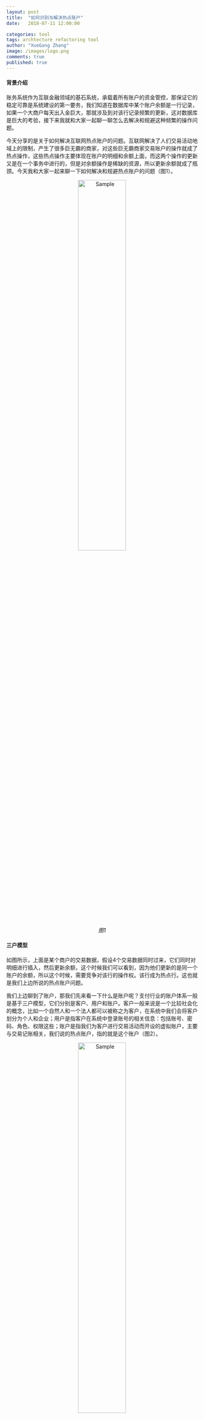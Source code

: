 ```yaml
---
layout: post
title:  "如何识别与解决热点账户"
date:   2018-07-11 12:00:00

categories: tool
tags: archtecture refactoring tool
author: "XueGang Zhang"
image: /images/logo.png
comments: true
published: true
---
```


#### 背景介绍
账务系统作为互联金融领域的基石系统，承载着所有账户的资金管控，那保证它的稳定可靠是系统建设的第一要务，我们知道在数据库中某个账户余额是一行记录，如果一个大商户每天出入金巨大，那就涉及到对该行记录频繁的更新，这对数据库是巨大的考验，接下来我就和大家一起聊一聊怎么去解决和规避这种频繁的操作问题。

今天分享的是关于如何解决互联网热点账户的问题。互联网解决了人们交易活动地域上的限制，产生了很多巨无霸的商家，对这些巨无霸商家交易账户的操作就成了热点操作，这些热点操作主要体现在账户的明细和余额上面，而这两个操作的更新又是在一个事务中进行的，但是对余额操作是稀缺的资源，所以更新余额就成了瓶颈。今天我和大家一起来聊一下如何解决和规避热点账户的问题（图1）。

<p align="center">
	<img src="https://unionstars.github.io//assets/images/pictures/2020-02-20-hot_account/01.png?style=centerme" alt="Sample"  width="50%" height="50%">
	<p align="center">
		<em>图1</em>
	</p>
</p>

#### 三户模型
如图所示，上面是某个商户的交易数据，假设4个交易数据同时过来，它们同时对明细进行插入，然后更新余额，这个时候我们可以看到，因为他们更新的是同一个账户的余额，所以这个时候，需要竞争对该行的操作权。该行成为热点行。这也就是我们上边所说的热点账户问题。

我们上边聊到了账户，那我们先来看一下什么是账户呢？支付行业的账户体系一般是基于三户模型，它们分别是客户、用户和账户。客户一般来说是一个比较社会化的概念，比如一个自然人和一个法人都可以被称之为客户，在系统中我们会将客户划分为个人和企业；用户是指客户在系统中登录账号的相关信息：包括账号、密码、角色、权限这些；账户是指我们为客户进行交易活动而开设的虚拟账户，主要与交易记账相关，我们说的热点账户，指的就是这个账户（图2）。

<p align="center">
	<img src="https://unionstars.github.io//assets/images/pictures/2020-02-20-hot_account/02.png?style=centerme" alt="Sample"  width="50%" height="50%">
	<p align="center">
		<em>图2</em>
	</p>
</p>

通过这个图我们可以看出，客户、用户、和账户之间的关系。一般一个客户，可以注册多个用户，也可以在不同的业务下开通多个账户，所以客户和用户以及客户与账户之间都是一个1对多的关系。一个用户呢可以操作多个账户，反过来多个账户也可以同时被一个用户操作，用户和账户之间是多对多的关系。


#### 热点账户的分
那现在我们知道什么是账户和热点账户了，那热点账户有哪些分类呢，一般我们按资金发生的方向来分，可以分为加频账户、减频账户和双频账户，顾名思义，加频账户就是入金比较频繁的账户，比如募捐账户是典型的加频账户，这次新冠病毒的疫情组织的一些筹款活动，大家的爱国热情特别高，募捐的账户接受大量的捐款信息。假设用户的付款方式都是通过在第三方支付里开设的虚拟账户进行出款,募捐账户的金额到达目标金额后进行结算，那我们看一下他的资金流。(图3)

<p align="center">
	<img src="https://unionstars.github.io//assets/images/pictures/2020-02-20-hot_account/03.png?style=centerme" alt="Sample"  width="50%" height="50%">
	<p align="center">
		<em>图3</em>
	</p>
</p>

##### 减频/双频账户
我们看到，这个时候大量的资金同时进入受款商户的待清算户，这个受款商户的待清算户成为加频热点账户。

与加频账户对应的就是减频账户，比如给员工发公司的账户、平台在第三方支付公司为增加用户体验设置的退款垫资户，这些都是典型的减频账户。双频账户也比较好理解，比如是电商平台性质的商户在支付公司的一个资金流(图4)。

<p align="center">
	<img src="https://unionstars.github.io//assets/images/pictures/2020-02-20-hot_account/04.png?style=centerme" alt="Sample"  width="50%" height="50%">
	<p align="center">
		<em>图4</em>
	</p>
</p>

用户在平台进行下单购物，这个时候的该用户的钱，会先收取到该平台在第三方支付公司开设的内部户，然后转账给该平台的商户。这个时候该平台在第三方支付开设的内部户，就是一个双频账户。

#### 解决热点账户的问题

##### 限流
介绍完上边的几类账户，现在进入我今天的重点部分，那就是如何去解决这些热点账户的问题？这里我介绍一下支付公司常用的几种方法。我们上边也说了，热点账户的瓶颈是因为大家同时竞争对余额的操作权，更新余额成为稀缺资源，那么我们核心宗旨减少单位时间内对余额的操作。首先我们来看一下第一种方式，限流。限流与缓存 、降级常常被作为高并发系统设计的三大利器。它是最直接的减少单位时间内余额操作的方式，它的原则很清晰，超出我能力范围的我不要（图5）。

<p align="center">
	<img src="https://unionstars.github.io//assets/images/pictures/2020-02-20-hot_account/05.png?style=centerme" alt="Sample"  width="50%" height="50%">
	<p align="center">
		<em>图5</em>
	</p>
</p>

如图上我们看到的，这种方式很直接的减少了对商户余额的操作，但是我们也可以看到，它是通过拒绝了部分请求来实现的，这样对请求方是有损的，影响客户体验。所以这个方法一般是系统压测后，得到系统的承载阈值，作为系统保障的兜底措施来使用。

##### 缓冲
基于互联网的一些特点很多时候洪峰是瞬时的，那我们是不是可以先把瞬时的请求接下来，存在一个地方，然后再通过比较平均的速度，来处理这些数据呢？这就是我介绍的第二种方法：缓冲（图6）。

<p align="center">
	<img src="https://unionstars.github.io//assets/images/pictures/2020-02-20-hot_account/06.png?style=centerme" alt="Sample"  width="50%" height="50%">
	<p align="center">
		<em>图6</em>
	</p>
</p>

我们可以看到，缓冲实际上就是同步转异步，先将请求接收下来，将请求放到可靠的消息队列中，并将结果返回给调用方，之后从消息队列中取出请求慢慢处理，用“削峰填谷”的方式来降低单位时间内对余额的操作。

##### 批量
那这种方式有什么问题呢，如果量太大，造成大量的积压，可能会导致日间的平均处理能力不能完成对整个队列的消费，最终造成循环积压。这种方案对于余额扣减的场景，因为消息积压还没有被消费，同时也存在账户透支的风险，这个时候当发生余额不足的时候需要及时的通知给调用方。

那还有什么方式来减小单位时间内对余额的操作呢，我们是不是可以通过汇总明细一次性提交更新余额的方式来减少更新余额的频次呢，这种汇总提交的方式也是第三方支付公司常用的方式。

<p align="center">
	<img src="https://unionstars.github.io//assets/images/pictures/2020-02-20-hot_account/07.png?style=centerme" alt="Sample"  width="50%" height="50%">
	<p align="center">
		<em>图7</em>
	</p>
</p>

如图，我们先将请求明细保存起来。标识一下这条明细的状态，并标记该明细的汇总批次，后边通过定时任务，按批次对期间的明细进行汇总，一次性更新余额。并修改明细状态（图7）。这种汇总的方式，实现起来比较简单，比较适合于加频账户。但是他的缺点就是账户余额更新不够及时。

##### 分治
除了降低余额的更新频次，还有没有其它方式呢？实际上热点问题类似于秒杀、减库存的问题，也可以参考库存热点的方式来做，将库存拆分，采用分治的思想。理论上账户也可以拆分为多个影子账户，来承担主商户的压力（图8）。

<p align="center">
	<img src="https://unionstars.github.io//assets/images/pictures/2020-02-20-hot_account/08.png?style=centerme" alt="Sample"  width="50%" height="50%">
	<p align="center">
		<em>图8</em>
	</p>
</p>

如图，商户的交易通过影子账户的路由，分流到不同的影子账户进行余额操作，最终达到单位时间内对单个账户余额的更新次数。这个方案看上去很好，但是库存和账户的处理还是有很多不同的，这里还是存在很多问题点。比如如何平衡各个影子账户的资金，如果某个影子账户的余额不足，需要扣多个影子账户要怎么处理。流水中金额前后的变动无法体现。

##### 缓存
基于上边这个方案的一些不足点，我们考虑在方案中使用缓存的方式，缓存是高并发系统的又一个利器，将余额同步一部分到缓存中，当请求过来后先对缓存的余额进行操作。让缓存来阻挡住对数据库余额的频繁操作(图9)。

<p align="center">
	<img src="https://unionstars.github.io//assets/images/pictures/2020-02-20-hot_account/09.png?style=centerme" alt="Sample"  width="50%" height="50%">
	<p align="center">
		<em>图9</em>
	</p>
</p>

如图，我们先将商户余额同步到缓存中，请求到达后，优先对缓存中的余额进行操作。后续可以在交易的低峰期进行对账操作，防止缓存故障导致的数据一致性问题，这种也是处理热点账户的一种比较常用的方式。但是这种账户一般只针对于减频账户(图9)。


#### 热点账户识别
那么说了这么多针对热点账户的解决方法，热点账户要怎样识别呢。我见过的账务系统，有事前配置的，也有使用redis计数器的。热点账户的识别因为比较具象，所以比热点事情的识别相比来说要容易很多。我这里介绍一个通过大数据平台来识别的方式。通过Spark Streaming的窗口计算(window computations)的功能，分析实时计算当前窗口账户的操作次数，最终发现热点账户key，把热点账户key上报给配置中心，再从配置中心下发给各个客户端，来实现热点账户的识别与处理的自动化（图10）。

<p align="center">
	<img src="https://unionstars.github.io//assets/images/pictures/2020-02-20-hot_account/10.png?style=centerme" alt="Sample"  width="50%" height="50%">
	<p align="center">
		<em>图10</em>
	</p>
</p>

如图， 我们通过读取账务数据库的日志，在spark中对账务的请求按时间窗口实时统计，如果在窗口计算中达到设定的热点账户阈值，就将该账户上报给配置中心。配置中心将配置变更下发给客户端，然后客户端主动缓存热点账户的配置。当应用逻辑执行的时候，通过热点账户的判断逻辑，选择执行不同的应用程序分支。

## 总结
最后我来总结一下。今天首先介绍了热点账户的成因，顺带说了下支付机构的账户体系模型以及热点账户的分类，最后着重介绍了解决热点账户的几种常用的处理方案。

解决热点账户围绕的核心就是怎么最大限度的去减少对稀有资源的争用。每种减少的方式都有它的优势和缺陷，在热点账户的解决上，也没有银弹。在实操过程中都需要按照业务场景以及账户的类型去权衡。

最后我们通过思维导图来梳理一下今天的知识点，让你对热点账户的解决方式有一个更直观的认识。（图11）

<p align="center">
	<img src="https://unionstars.github.io//assets/images/pictures/2020-02-20-hot_account/11.png?style=centerme" alt="Sample"  width="50%" height="50%">
	<p align="center">
		<em>图11</em>
	</p>
</p>